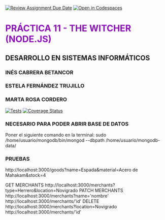 [![Review Assignment Due Date](https://classroom.github.com/assets/deadline-readme-button-22041afd0340ce965d47ae6ef1cefeee28c7c493a6346c4f15d667ab976d596c.svg)](https://classroom.github.com/a/iigoPlD8)
[![Open in Codespaces](https://classroom.github.com/assets/launch-codespace-2972f46106e565e64193e422d61a12cf1da4916b45550586e14ef0a7c637dd04.svg)](https://classroom.github.com/open-in-codespaces?assignment_repo_id=19295153)

# <span style="color: #8b0fb6;">PRÁCTICA 11 - THE WITCHER (NODE.JS)</span>
## DESARROLLO EN SISTEMAS INFORMÁTICOS 
### INÉS CABRERA BETANCOR
### ESTELA FERNÁNDEZ TRUJILLO
### MARTA ROSA CORDERO

[![Tests](https://github.com/ULL-ESIT-INF-DSI-2425/prct11-witcher-api-groupi/actions/workflows/ci.yml/badge.svg)](https://github.com/ULL-ESIT-INF-DSI-2425/prct11-witcher-api-groupi/actions/workflows/ci.yml)
[![Coverage Status](https://coveralls.io/repos/github/ULL-ESIT-INF-DSI-2425/prct11-witcher-api-groupi/badge.svg?branch=main)](https://coveralls.io/github/ULL-ESIT-INF-DSI-2425/prct11-witcher-api-groupi?branch=main)

### NECESARIO PARA PODER ABRIR BASE DE DATOS
Poner el siguiente comando en la terminal:
sudo /home/usuario/mongodb/bin/mongod --dbpath /home/usuario/mongodb-data/

### PRUEBAS
http://localhost:3000/goods?name=Espada&material=Acero de Mahakam&stock=4

GET MERCHANTS
http://localhost:3000/merchants?type=Herrero&location=Novigrado
PATCH MERCHANTS
http://localhost:3000/merchants?name='nombre'
http://localhost:3000/merchants/'id'
DELETE
http://localhost:3000/merchants?location=Novigrado
http://localhost:3000/merchants/'id'